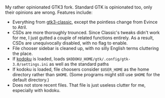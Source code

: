 My rather opinionated GTK3 fork. Standard GTK is opinionated too, only their
opinions are wrong. Features include:

- Everything from [gtk3-classic](https://github.com/lah7/gtk3-classic), except
  the pointless change from Evince to Atril.
- CSDs are more thoroughly trounced. Since Classic's tweaks didn't work for me,
  I just gutted a couple of related functions entirely. As a result, CSDs are
  unequivocally disabled, with no flag to enable.
- File chooser sidebar is cleaned up, with no silly English terms cluttering
  the place.
- If [kodoku](https://github.com/Kyuuhachi/kodoku) is loaded, loads
  `$KODOKU_HOME/gtk/.config/gtk-3.0/settings.ini` as well as the standard paths
- If kodoku is loaded, file choosers consider `$USER_HOME` as the home
  directory rather than `$HOME`. (Some programs might still use `$HOME` for the
  default directory.)
- Does not store recent files. That file is just useless clutter for me,
  especially with kodoku.
